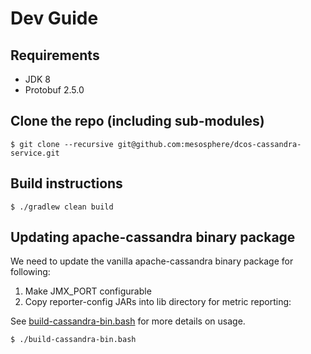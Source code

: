 # Dev Guide

## Requirements
- JDK 8
- Protobuf 2.5.0

## Clone the repo (including sub-modules)
```
$ git clone --recursive git@github.com:mesosphere/dcos-cassandra-service.git
```

## Build instructions
```
$ ./gradlew clean build
```

## Updating apache-cassandra binary package

We need to update the vanilla apache-cassandra binary package for following:

1. Make JMX_PORT configurable
2. Copy reporter-config JARs into lib directory for metric reporting:

See [build-cassandra-bin.bash](https://github.com/mesosphere/dcos-cassandra-service/blob/master/build-cassandra-bin.bash) for more details on usage.

```bash
$ ./build-cassandra-bin.bash
```

